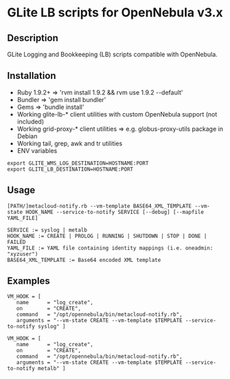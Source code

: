 GLite LB scripts for OpenNebula v3.x
==============================

Description
-----------
GLite Logging and Bookkeeping (LB) scripts compatible with OpenNebula.

Installation
------------
* Ruby 1.9.2+ => 'rvm install 1.9.2 && rvm use 1.9.2 --default'
* Bundler => 'gem install bundler'
* Gems => 'bundle install'
* Working glite-lb-* client utilities with custom OpenNebula support (not included)
* Working grid-proxy-* client utilities => e.g. globus-proxy-utils package in Debian
* Working tail, grep, awk and tr utilities
* ENV variables

~~~
export GLITE_WMS_LOG_DESTINATION=HOSTNAME:PORT
export GLITE_LB_DESTINATION=HOSTNAME:PORT
~~~

Usage
-----
~~~
[PATH/]metacloud-notify.rb --vm-template BASE64_XML_TEMPLATE --vm-state HOOK_NAME --service-to-notify SERVICE [--debug] [--mapfile YAML_FILE]

SERVICE := syslog | metalb
HOOK_NAME := CREATE | PROLOG | RUNNING | SHUTDOWN | STOP | DONE | FAILED
YAML_FILE := YAML file containing identity mappings (i.e. oneadmin: "xyzuser")
BASE64_XML_TEMPLATE := Base64 encoded XML template
~~~

Examples
--------
~~~
VM_HOOK = [
   name      = "log_create",
   on        = "CREATE",
   command   = "/opt/opennebula/bin/metacloud-notify.rb",
   arguments = "--vm-state CREATE --vm-template $TEMPLATE --service-to-notify syslog" ]

VM_HOOK = [
   name      = "log_create",
   on        = "CREATE",
   command   = "/opt/opennebula/bin/metacloud-notify.rb",
   arguments = "--vm-state CREATE --vm-template $TEMPLATE --service-to-notify metalb" ]
~~~
